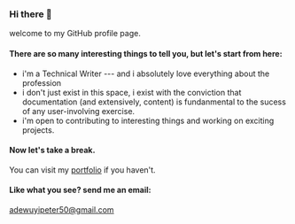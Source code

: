 ### Hi there 👋
welcome to my GitHub profile page.

#### There are so many interesting things to tell you, but let's start from here:
- i'm a Technical Writer --- and i absolutely love everything about the profession 
- i don't just exist in this space, i exist with the conviction that documentation (and extensively, content) is fundanmental to the sucess of any user-involving exercise.
- i'm open to contributing to interesting things and working on exciting projects.

#### Now let's take a break. 
You can visit my [portfolio](https://peter-oyebanji.netlify.app/) if you haven't. 

#### Like what you see? send me an email:
<u>adewuyipeter50@gmail.com</u>

